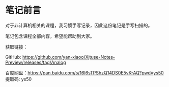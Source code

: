 # 笔记前言

对于非计算机相关的课程，我习惯手写记录，因此这份笔记是手写扫描的。

笔记包含课程全部内容，希望能帮助到大家。

获取链接：

GitHub: https://github.com/yan-xiaoo/Xjtuse-Notes-Preview/releases/tag/Analog

百度网盘：https://pan.baidu.com/s/16I6sTPShzQ14DS0E5vK-AQ?pwd=ys50 提取码: ys50
